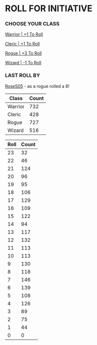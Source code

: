 # ROLL FOR INITIATIVE
### CHOOSE YOUR CLASS

[Warrior | +1 To Roll](https://github.com/benjaminsampica/benjaminsampica/issues/new?title=roll%7Cwarrior&body=Just+click+%27Create%27.)

[Cleric | +1 To Roll](https://github.com/benjaminsampica/benjaminsampica/issues/new?title=roll%7Ccleric&body=Just+click+%27Create%27.)

[Rogue | +3 To Roll](https://github.com/benjaminsampica/benjaminsampica/issues/new?title=roll%7Crogue&body=Just+click+%27Create%27.)

[Wizard | -1 To Roll](https://github.com/benjaminsampica/benjaminsampica/issues/new?title=roll%7Cwizard&body=Just+click+%27Create%27.)
### LAST ROLL BY
[RoseS05](https://www.github.com/RoseS05) - as a rogue rolled a 8!

|Class|Count|
|-|-|
|Warrior|732|
|Cleric|428|
|Rogue|727|
|Wizard|516|

|Roll|Count|
|-|-|
|23|32
|22|46
|21|124
|20|96
|19|95
|18|106
|17|129
|16|109
|15|122
|14|94
|13|117
|12|132
|11|113
|10|113
|9|130
|8|118
|7|146
|6|139
|5|108
|4|126
|3|89
|2|75
|1|44
|0|0
